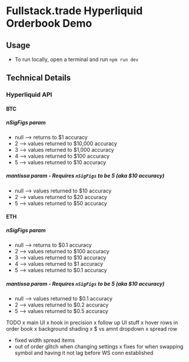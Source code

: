 # Fullstack.trade Hyperliquid Orderbook Demo

## Usage

- To run locally, open a terminal and run `npm run dev`

## Technical Details

### Hyperliquid API

#### BTC

##### nSigFigs param 
- null --> returns to $1 accuracy
- 2 --> values returned to $10,000 accuracy
- 3 --> values returned to $1,000 accuracy
- 4 --> values returned to $100 accuracy
- 5 --> values returned to $10 accuracy

##### mantissa param - Requires `nSigFigs` to be 5 (aka $10 accuracy)
- null --> values returned to $10 accuracy
- 2 --> values returned to $20 accuracy
- 5 --> values returned to $50 accuracy

#### ETH

##### nSigFigs param 
- null --> returns to $0.1 accuracy
- 2 --> values returned to $100 accuracy
- 3 --> values returned to $10 accuracy
- 4 --> values returned to $1 accuracy
- 5 --> values returned to $0.1 accuracy

##### mantissa param - Requires `nSigFigs` to be 5 (aka $10 accuracy)
- null --> values returned to $0.1 accuracy
- 2 --> values returned to $0.2 accuracy
- 5 --> values returned to $0.5 accuracy





TODO
x main UI
x hook in precision
x follow up UI stuff
  x hover rows in order book
  x background shading
  x $ vs amnt dropdown
  x spread row 
- fixed width spread items
- out of order glitch when changing settings
x fixes for when swapping symbol and having it not lag before WS conn established